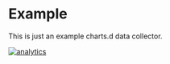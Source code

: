 <!--
title: "Example"
custom_edit_url: https://github.com/netdata/netdata/edit/master/collectors/charts.d.plugin/example/README.md
-->

# Example

This is just an example charts.d data collector.

[![analytics](https://www.google-analytics.com/collect?v=1&aip=1&t=pageview&_s=1&ds=github&dr=https%3A%2F%2Fgithub.com%2Fnetdata%2Fnetdata&dl=https%3A%2F%2Fmy-netdata.io%2Fgithub%2Fcollectors%2Fcharts.d.plugin%2Fexample%2FREADME&_u=MAC~&cid=5792dfd7-8dc4-476b-af31-da2fdb9f93d2&tid=UA-64295674-3)](<>)
